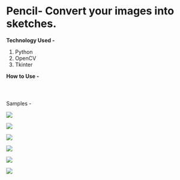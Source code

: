 # Pencil- Convert your images into sketches.

**Technology Used -**
1. Python
2. OpenCV
3. Tkinter 

**How to Use -**

![]()

![]()

![]()

Samples -

![](https://github.com/milannzz/PySketch/blob/master/output/output1.jpg)

![](https://github.com/milannzz/PySketch/blob/master/output/output10.jpg)

![](https://github.com/milannzz/PySketch/blob/master/output/output3.jpg)

![](https://github.com/milannzz/PySketch/blob/master/output/output2.jpg)

![](https://github.com/milannzz/PySketch/blob/master/output/output4.jpg)

![](https://github.com/milannzz/PySketch/blob/master/output/output5.jpg)
